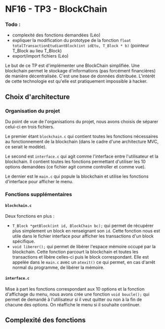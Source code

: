 ﻿# NF16 - TP3 - BlockChain

### Todo :
- complexité des fonctions demandées (Léo)
- expliquer la modification du prototype de la fonction `float totalTransactionEtudiantBlock(int idEtu, T_Block * b)` (pointeur T_Block au lieu T_Block)
- export/import fichiers (Léo)

Le but de ce TP est d'implémenter une BlockChain simplifiée. Une blockchain permet le stockage d'informations (pas forcément financières) de manière décentralisée. C'est une base de données distribuée. L'intérêt de cette technologie est qu'elle est pratiquement impossible à hacker.

## Choix d'architecture

### Organisation du projet
Du point de vue de l'organisations du projet, nous avons choisis de séparer celui-ci en trois fichiers. 

Le premier étant `blockchain.c` qui contient toutes les fonctions nécessaires au fonctionnement de la blockchain (dans le cadre d'une architecture MVC, ce serait le modèle).

Le second est `interface.c` qui agit comme l'interface entre l'utilisateur et la blockchain. Il contient toutes les fonctions permettant d'utiliser les 10 options demandées (ce fichier agit comme controller et comme vue).

Le dernier est le `main.c`  qui popule la blockchain et utilise les fonctions d'interface pour afficher le menu.

### Fonctions supplémentaires
#### `blockchain.c`
Deux fonctions en plus : 
- `T_Block *getBlock(int id, BlockChain bc);` qui permet de récupérer plus simplement un block en renseignant son `id`. Cette fonction nous est utile dans le fichier interface pour afficher les transactions d'un block spécifique.
- `void liberer();` qui permet de libérer l'espace mémoire occupé par la blockchain. Cette fonction parcourt la blockchain et toutes les transactions et libère celles-ci puis le block correspondant. Elle est appelée dans le `main.c` avec un `atexit()` ce qui permet, en cas d'arrêt normal du programme, de libérer la mémoire. 

#### `interface.c`

Mise à part les fonctions correspondant aux 10 options et la fonction d'affichage du menu, nous avons crée une fonction `void boucle();` qui permet de demandé à l'utilisateur si il veut quitter ou non à la fin de chacune des options. On réaffiche le menu si il souhaite continuer.

## Complexité des fonctions


